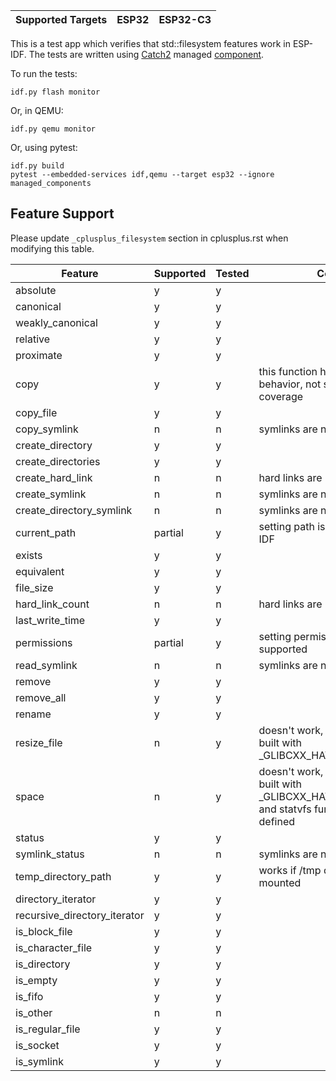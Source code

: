 | Supported Targets | ESP32 | ESP32-C3 |
| ----------------- | ----- | -------- |

This is a test app which verifies that std::filesystem features work in ESP-IDF. The tests are written using [Catch2](https://github.com/catchorg/Catch2) managed [component](https://components.espressif.com/components/espressif/catch2/).

To run the tests:

```shell
idf.py flash monitor
```

Or, in QEMU:

```shell
idf.py qemu monitor
```

Or, using pytest:

```shell
idf.py build
pytest --embedded-services idf,qemu --target esp32 --ignore managed_components
```

## Feature Support

Please update `_cplusplus_filesystem` section in cplusplus.rst when modifying this table.

| Feature                      | Supported | Tested | Comment                                                                                                       |
|------------------------------|-----------|--------|---------------------------------------------------------------------------------------------------------------|
| absolute                     | y         | y      |                                                                                                               |
| canonical                    | y         | y      |                                                                                                               |
| weakly_canonical             | y         | y      |                                                                                                               |
| relative                     | y         | y      |                                                                                                               |
| proximate                    | y         | y      |                                                                                                               |
| copy                         | y         | y      | this function has complex behavior, not sure about test coverage                                              |
| copy_file                    | y         | y      |                                                                                                               |
| copy_symlink                 | n         | n      | symlinks are not supported                                                                                    |
| create_directory             | y         | y      |                                                                                                               |
| create_directories           | y         | y      |                                                                                                               |
| create_hard_link             | n         | n      | hard links are not supported                                                                                  |
| create_symlink               | n         | n      | symlinks are not supported                                                                                    |
| create_directory_symlink     | n         | n      | symlinks are not supported                                                                                    |
| current_path                 | partial   | y      | setting path is not supported in IDF                                                                          |
| exists                       | y         | y      |                                                                                                               |
| equivalent                   | y         | y      |                                                                                                               |
| file_size                    | y         | y      |                                                                                                               |
| hard_link_count              | n         | n      | hard links are not supported                                                                                  |
| last_write_time              | y         | y      |                                                                                                               |
| permissions                  | partial   | y      | setting permissions is not supported                                                                          |
| read_symlink                 | n         | n      | symlinks are not supported                                                                                    |
| remove                       | y         | y      |                                                                                                               |
| remove_all                   | y         | y      |                                                                                                               |
| rename                       | y         | y      |                                                                                                               |
| resize_file                  | n         | y      | doesn't work, toolchain has to be built with _GLIBCXX_HAVE_TRUNCATE                                           |
| space                        | n         | y      | doesn't work, toolchain has to be built with _GLIBCXX_HAVE_SYS_STATVFS_H and statvfs function must be defined |
| status                       | y         | y      |                                                                                                               |
| symlink_status               | n         | n      | symlinks are not supported                                                                                    |
| temp_directory_path          | y         | y      | works if /tmp directory has been mounted                                                                      |
| directory_iterator           | y         | y      |                                                                                                               |
| recursive_directory_iterator | y         | y      |                                                                                                               |
| is_block_file                | y         | y      |                                                                                                               |
| is_character_file            | y         | y      |                                                                                                               |
| is_directory                 | y         | y      |                                                                                                               |
| is_empty                     | y         | y      |                                                                                                               |
| is_fifo                      | y         | y      |                                                                                                               |
| is_other                     | n         | n      |                                                                                                               |
| is_regular_file              | y         | y      |                                                                                                               |
| is_socket                    | y         | y      |                                                                                                               |
| is_symlink                   | y         | y      |                                                                                                               |
